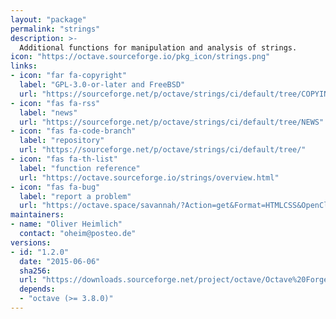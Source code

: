 ```yaml
---
layout: "package"
permalink: "strings"
description: >-
  Additional functions for manipulation and analysis of strings.
icon: "https://octave.sourceforge.io/pkg_icon/strings.png"
links:
- icon: "far fa-copyright"
  label: "GPL-3.0-or-later and FreeBSD"
  url: "https://sourceforge.net/p/octave/strings/ci/default/tree/COPYING"
- icon: "fas fa-rss"
  label: "news"
  url: "https://sourceforge.net/p/octave/strings/ci/default/tree/NEWS"
- icon: "fas fa-code-branch"
  label: "repository"
  url: "https://sourceforge.net/p/octave/strings/ci/default/tree/"
- icon: "fas fa-th-list"
  label: "function reference"
  url: "https://octave.sourceforge.io/strings/overview.html"
- icon: "fas fa-bug"
  label: "report a problem"
  url: "https://octave.space/savannah/?Action=get&Format=HTMLCSS&OpenClosed=open&Title=[octave%20forge]%20(strings)"
maintainers:
- name: "Oliver Heimlich"
  contact: "oheim@posteo.de"
versions:
- id: "1.2.0"
  date: "2015-06-06"
  sha256:
  url: "https://downloads.sourceforge.net/project/octave/Octave%20Forge%20Packages/Individual%20Package%20Releases/strings-1.2.0.tar.gz"
  depends:
  - "octave (>= 3.8.0)"
---
```

